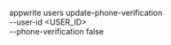 appwrite users update-phone-verification \
    --user-id <USER_ID> \
    --phone-verification false
